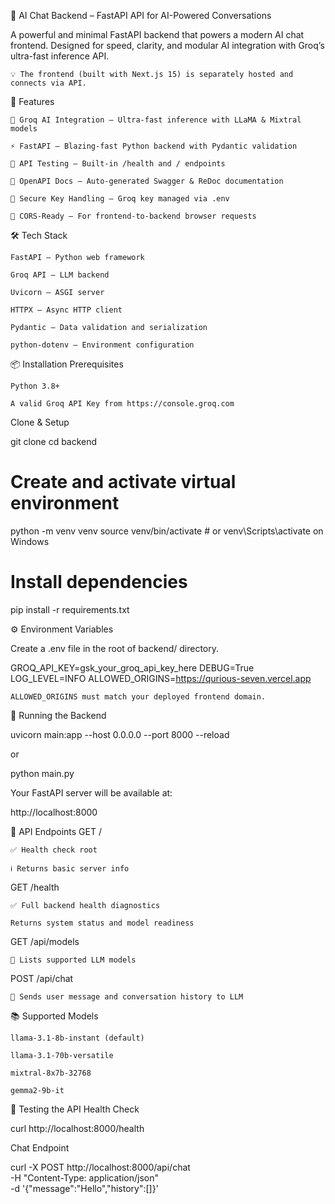 
🧠 AI Chat Backend – FastAPI API for AI-Powered Conversations

A powerful and minimal FastAPI backend that powers a modern AI chat frontend. Designed for speed, clarity, and modular AI integration with Groq’s ultra-fast inference API.

    💡 The frontend (built with Next.js 15) is separately hosted and connects via API.

🚀 Features

    🧠 Groq AI Integration – Ultra-fast inference with LLaMA & Mixtral models

    ⚡ FastAPI – Blazing-fast Python backend with Pydantic validation

    🧪 API Testing – Built-in /health and / endpoints

    🧾 OpenAPI Docs – Auto-generated Swagger & ReDoc documentation

    🔐 Secure Key Handling – Groq key managed via .env

    🔄 CORS-Ready – For frontend-to-backend browser requests

🛠 Tech Stack

    FastAPI – Python web framework

    Groq API – LLM backend

    Uvicorn – ASGI server

    HTTPX – Async HTTP client

    Pydantic – Data validation and serialization

    python-dotenv – Environment configuration

📦 Installation
Prerequisites

    Python 3.8+

    A valid Groq API Key from https://console.groq.com

Clone & Setup

git clone <this-repo-url>
cd backend

# Create and activate virtual environment
python -m venv venv
source venv/bin/activate  # or venv\Scripts\activate on Windows

# Install dependencies
pip install -r requirements.txt

⚙️ Environment Variables

Create a .env file in the root of backend/ directory.

GROQ_API_KEY=gsk_your_groq_api_key_here
DEBUG=True
LOG_LEVEL=INFO
ALLOWED_ORIGINS=https://qurious-seven.vercel.app

    ALLOWED_ORIGINS must match your deployed frontend domain.

🚀 Running the Backend

uvicorn main:app --host 0.0.0.0 --port 8000 --reload

or

python main.py

Your FastAPI server will be available at:

http://localhost:8000

🔧 API Endpoints
GET /

    ✅ Health check root

    ℹ️ Returns basic server info

GET /health

    ✅ Full backend health diagnostics

    Returns system status and model readiness

GET /api/models

    📜 Lists supported LLM models

POST /api/chat

    🤖 Sends user message and conversation history to LLM


📚 Supported Models

    llama-3.1-8b-instant (default)

    llama-3.1-70b-versatile

    mixtral-8x7b-32768

    gemma2-9b-it

🧪 Testing the API
Health Check

curl http://localhost:8000/health

Chat Endpoint

curl -X POST http://localhost:8000/api/chat \
  -H "Content-Type: application/json" \
  -d '{"message":"Hello","history":[]}'

